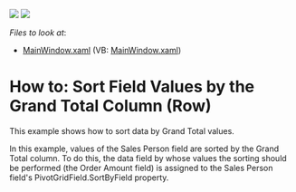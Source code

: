 <!-- default badges list -->
[![](https://img.shields.io/badge/Open_in_DevExpress_Support_Center-FF7200?style=flat-square&logo=DevExpress&logoColor=white)](https://supportcenter.devexpress.com/ticket/details/E2133)
[![](https://img.shields.io/badge/📖_How_to_use_DevExpress_Examples-e9f6fc?style=flat-square)](https://docs.devexpress.com/GeneralInformation/403183)
<!-- default badges end -->
<!-- default file list -->
*Files to look at*:

* [MainWindow.xaml](./CS/HowToSortBySummary/MainWindow.xaml) (VB: [MainWindow.xaml](./VB/HowToSortBySummary/MainWindow.xaml))
<!-- default file list end -->
# How to: Sort Field Values by the Grand Total Column (Row)


<p>This example shows how to sort data by Grand Total values.</p><p>In this example, values of the Sales Person field are sorted by the Grand Total column. To do this, the data field by whose values the sorting should be performed (the Order Amount field) is assigned to the Sales Person field's PivotGridField.SortByField property. </p>

<br/>


